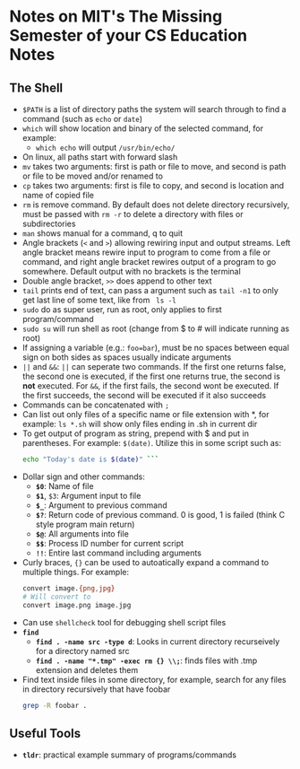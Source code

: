 # Notes on MIT's The Missing Semester of your CS Education Notes

## The Shell
* ```$PATH``` is a list of directory paths the system will search through to find a command (such as ```echo``` or ```date```)
* ```which``` will show location and binary of the selected command, for example:
    * ```which echo``` will output ```/usr/bin/echo/```
* On linux, all paths start with forward slash
* ```mv``` takes two arguments: first is path or file to move, and second is path or file to be moved and/or renamed to
* ```cp``` takes two arguments: first is file to copy, and second is location and name of copied file
* ```rm``` is remove command. By default does not delete directory recursively, must be passed with ```rm -r``` to delete a directory with files or subdirectories
* ```man``` shows manual for a command, q to quit
* Angle brackets (```<``` and ```>```) allowing rewiring input and output streams. Left angle bracket means rewire input to program to come from a file or command, and right angle bracket rewires output of a program to go somewhere. Default output with no brackets is the terminal
* Double angle bracket, ```>>``` does append to other text
* ```tail``` prints end of text, can pass a argument such as ```tail -n1``` to only get last line of some text, like from ``` ls -l```
* ```sudo``` do as super user, run as root, only applies to first program/command
* ```sudo su``` will run shell as root (change from $ to # will indicate running as root)
* If assigning a variable (e.g.: ```foo=bar```), must be no spaces between equal sign on both sides as spaces usually indicate arguments
* ```||``` and ```&&```: ```||``` can seperate two commands. If the first one returns false, the second one is executed, if the first one returns true, the second is **not** executed. For ```&&```, if the first fails, the second wont be executed. If the first succeeds, the second will be executed if it also succeeds
* Commands can be concatenated with `;`
* Can list out only files of a specific name or file extension with *, for example: ```ls *.sh``` will show only files ending in .sh in current dir
* To get output of program as string, prepend with \$ and put in parentheses. For example: ```$(date)```.  Utilize this in some script such as:
    ```bash
    echo "Today's date is $(date)" ```
* Dollar sign and other commands:
    * **`$0`**: Name of file
    * **`$1`**, `$3`: Argument input to file
    * **`$_`**: Argument to previous command
    * **`$?`**: Return code of previous command. 0 is good, 1 is failed (think C style program main return)
    * **`$@`**: All arguments into file
    * **`$$`**: Process ID number for current script
    * **`!!`**: Entire last command including arguments
* Curly braces, `{}` can be used to autoatically expand a command to multiple things. For example:
    ```bash
    convert image.{png,jpg}
    # Will convert to
    convert image.png image.jpg
    ```
* Can use `shellcheck` tool for debugging shell script files
* **`find`**
    * **`find . -name src -type d`**: Looks in current directory recurseively for a directory named src
    * **`find . -name "*.tmp" -exec rm {} \\;`**: finds files with .tmp extension and deletes them
* Find text inside files in some directory, for example, search for any files in directory recursively that have foobar
    ```bash
    grep -R foobar .
    ```



## Useful Tools
* **`tldr`**: practical example summary of programs/commands